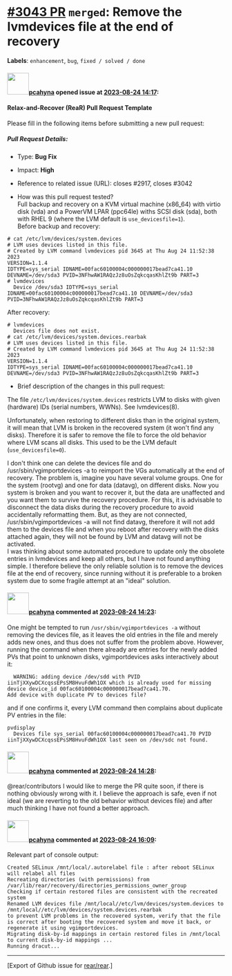 [\#3043 PR](https://github.com/rear/rear/pull/3043) `merged`: Remove the lvmdevices file at the end of recovery
===============================================================================================================

**Labels**: `enhancement`, `bug`, `fixed / solved / done`

#### <img src="https://avatars.githubusercontent.com/u/26300485?u=9105d243bc9f7ade463a3e52e8dd13fa67837158&v=4" width="50">[pcahyna](https://github.com/pcahyna) opened issue at [2023-08-24 14:17](https://github.com/rear/rear/pull/3043):

#### Relax-and-Recover (ReaR) Pull Request Template

Please fill in the following items before submitting a new pull request:

##### Pull Request Details:

-   Type: **Bug Fix**

-   Impact: **High**

-   Reference to related issue (URL): closes \#2917, closes \#3042

-   How was this pull request tested?  
    Full backup and recovery on a KVM virtual machine (x86\_64) with
    virtio disk (vda) and a PowerVM LPAR (ppc64le) withs SCSI disk
    (sda), both with RHEL 9 (where the LVM default is
    `use_devicesfile=1`).  
    Before backup and recovery:

<!-- -->

    # cat /etc/lvm/devices/system.devices
    # LVM uses devices listed in this file.
    # Created by LVM command lvmdevices pid 3645 at Thu Aug 24 11:52:38 2023
    VERSION=1.1.4
    IDTYPE=sys_serial IDNAME=00fac60100004c000000017bead7ca41.10 DEVNAME=/dev/sda3 PVID=3NFhwAW1RAQzJz8uOsZqkcqasKhlZt9b PART=3
    # lvmdevices 
      Device /dev/sda3 IDTYPE=sys_serial IDNAME=00fac60100004c000000017bead7ca41.10 DEVNAME=/dev/sda3 PVID=3NFhwAW1RAQzJz8uOsZqkcqasKhlZt9b PART=3

After recovery:

    # lvmdevices 
      Devices file does not exist.
    # cat /etc/lvm/devices/system.devices.rearbak 
    # LVM uses devices listed in this file.
    # Created by LVM command lvmdevices pid 3645 at Thu Aug 24 11:52:38 2023
    VERSION=1.1.4
    IDTYPE=sys_serial IDNAME=00fac60100004c000000017bead7ca41.10 DEVNAME=/dev/sda3 PVID=3NFhwAW1RAQzJz8uOsZqkcqasKhlZt9b PART=3

-   Brief description of the changes in this pull request:

The file `/etc/lvm/devices/system.devices` restricts LVM to disks with
given (hardware) IDs (serial numbers, WWNs). See lvmdevices(8).

Unfortunately, when restoring to different disks than in the original
system, it will mean that LVM is broken in the recovered system (it
won't find any disks). Therefore it is safer to remove the file to force
the old behavior where LVM scans all disks. This used to be the LVM
default (`use_devicesfile=0`).

I don't think one can delete the devices file and do
/usr/sbin/vgimportdevices -a to reimport the VGs automatically at the
end of recovery. The problem is, imagine you have several volume groups.
One for the system (rootvg) and one for data (datavg), on different
disks. Now you system is broken and you want to recover it, but the data
are unaffected and you want them to survive the recovery procedure. For
this, it is advisable to disconnect the data disks during the recovery
procedure to avoid accidentally reformatting them. But, as they are not
connected, /usr/sbin/vgimportdevices -a will not find datavg, therefore
it will not add them to the devices file and when you reboot after
recovery with the disks attached again, they will not be found by LVM
and datavg will not be activated.  
I was thinking about some automated procedure to update only the
obsolete entries in lvmdevices and keep all others, but I have not found
anything simple. I therefore believe the only reliable solution is to
remove the devices file at the end of recovery, since running without it
is preferable to a broken system due to some fragile attempt at an
"ideal" solution.

#### <img src="https://avatars.githubusercontent.com/u/26300485?u=9105d243bc9f7ade463a3e52e8dd13fa67837158&v=4" width="50">[pcahyna](https://github.com/pcahyna) commented at [2023-08-24 14:23](https://github.com/rear/rear/pull/3043#issuecomment-1691784381):

One might be tempted to run `/usr/sbin/vgimportdevices -a` without
removing the devices file, as it leaves the old entries in the file and
merely adds new ones, and thus does not suffer from the problem above.
However, running the command when there already are entries for the
newly added PVs that point to unknown disks, vgimportdevices asks
interactively about it:

      WARNING: adding device /dev/sdd with PVID iinTjXXywDCXcqssEPsSM8HvuFdWh1OX which is already used for missing device device_id 00fac60100004c000000017bead7ca41.70.
    Add device with duplicate PV to devices file?

and if one confirms it, every LVM command then complains about duplicate
PV entries in the file:

    pvdisplay 
      Devices file sys_serial 00fac60100004c000000017bead7ca41.70 PVID iinTjXXywDCXcqssEPsSM8HvuFdWh1OX last seen on /dev/sdc not found.

#### <img src="https://avatars.githubusercontent.com/u/26300485?u=9105d243bc9f7ade463a3e52e8dd13fa67837158&v=4" width="50">[pcahyna](https://github.com/pcahyna) commented at [2023-08-24 14:28](https://github.com/rear/rear/pull/3043#issuecomment-1691792068):

@rear/contributors I would like to merge the PR quite soon, if there is
nothing obviously wrong with it. I believe the approach is safe, even if
not ideal (we are reverting to the old behavior without devices file)
and after much thinking I have not found a better approach.

#### <img src="https://avatars.githubusercontent.com/u/26300485?u=9105d243bc9f7ade463a3e52e8dd13fa67837158&v=4" width="50">[pcahyna](https://github.com/pcahyna) commented at [2023-08-24 16:09](https://github.com/rear/rear/pull/3043#issuecomment-1691986884):

Relevant part of console output:

    Created SELinux /mnt/local/.autorelabel file : after reboot SELinux will relabel all files 
    Recreating directories (with permissions) from /var/lib/rear/recovery/directories_permissions_owner_group 
    Checking if certain restored files are consistent with the recreated system 
    Renamed LVM devices file /mnt/local//etc/lvm/devices/system.devices to /mnt/local//etc/lvm/devices/system.devices.rearbak 
    to prevent LVM problems in the recovered system, verify that the file 
    is correct after booting the recovered system and move it back, or 
    regenerate it using vgimportdevices. 
    Migrating disk-by-id mappings in certain restored files in /mnt/local to current disk-by-id mappings ... 
    Running dracut... 

------------------------------------------------------------------------

\[Export of Github issue for
[rear/rear](https://github.com/rear/rear).\]
